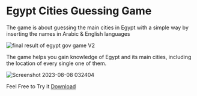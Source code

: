 <h1>Egypt Cities Guessing Game</h1>
<p> The game is about guessing the main cities in Egypt with a simple way by
inserting the names in Arabic & English languages </p>

![final result of egypt gov game V2](https://github.com/Ahemida96/Egypt-cities-quiz-game/assets/96353045/a5303bd5-f118-4d8d-9c96-4727633935d3)

<p>The game helps you gain knowledge of Egypt and its main cities, including the
location of every single one of them.</p>

![Screenshot 2023-08-08 032404](https://github.com/Ahemida96/Egypt-cities-quiz-game/assets/96353045/63bae2c9-c0ce-4021-afeb-534ced440950)

Feel Free to Try it <a href="https://ahemida96.itch.io/Egypt-cities-game">Download</a>





